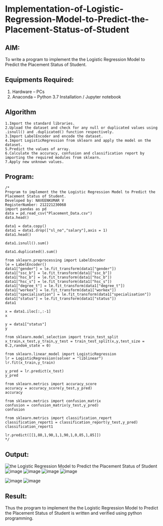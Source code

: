 # Implementation-of-Logistic-Regression-Model-to-Predict-the-Placement-Status-of-Student

## AIM:
To write a program to implement the the Logistic Regression Model to Predict the Placement Status of Student.

## Equipments Required:
1. Hardware – PCs
2. Anaconda – Python 3.7 Installation / Jupyter notebook

## Algorithm
~~~
1.Import the standard libraries. 
2.Upload the dataset and check for any null or duplicated values using .isnull() and .duplicated() function respectively. 
3.Import LabelEncoder and encode the dataset. 
4.Import LogisticRegression from sklearn and apply the model on the dataset. 
5.Predict the values of array. 
6.Calculate the accuracy, confusion and classification report by importing the required modules from sklearn. 
7.Apply new unknown values.
~~~
## Program:
```
/*
Program to implement the the Logistic Regression Model to Predict the Placement Status of Student.
Developed by: NAVEENKUMAR V
RegisterNumber: 212221230068
import pandas as pd
data = pd.read_csv("Placement_Data.csv")
data.head()

data1 = data.copy()
data1 = data1.drop(["sl_no","salary"],axis = 1)
data1.head()

data1.isnull().sum()

data1.duplicated().sum()

from sklearn.preprocessing import LabelEncoder
le = LabelEncoder()
data1["gender"] = le.fit_transform(data1["gender"])
data1["ssc_b"] = le.fit_transform(data1["ssc_b"])
data1["hsc_b"] = le.fit_transform(data1["hsc_b"])
data1["hsc_s"] = le.fit_transform(data1["hsc_s"])
data1["degree_t"] = le.fit_transform(data1["degree_t"])
data1["workex"] = le.fit_transform(data1["workex"])
data1["specialisation"] = le.fit_transform(data1["specialisation"])
data1["status"] = le.fit_transform(data1["status"])
data1

x = data1.iloc[:,:-1]
x

y = data1["status"]
y

from sklearn.model_selection import train_test_split
x_train,x_test,y_train,y_test = train_test_split(x,y,test_size = 0.2,random_state = 0)

from sklearn.linear_model import LogisticRegression
lr = LogisticRegression(solver = "liblinear")
lr.fit(x_train,y_train)

y_pred = lr.predict(x_test)
y_pred

from sklearn.metrics import accuracy_score
accuracy = accuracy_score(y_test,y_pred)
accuracy

from sklearn.metrics import confusion_matrix
confusion = confusion_matrix(y_test,y_pred)
confusion

from sklearn.metrics import classification_report
classification_report1 = classification_report(y_test,y_pred)
classification_report1

lr.predict([[1,80,1,90,1,1,90,1,0,85,1,85]])
*/
```

## Output:
![the Logistic Regression Model to Predict the Placement Status of Student](sam.png)
![image](https://user-images.githubusercontent.com/94165322/202892711-dcb9620e-e01a-416c-ab56-605816b8b0ad.png)
![image](https://user-images.githubusercontent.com/94165322/202892717-b699c749-b375-4e36-89f0-8b219e19695d.png)
![image](https://user-images.githubusercontent.com/94165322/202892725-0aa458ae-4b98-48b9-81d9-b4328e6a6b95.png)
![image](https://user-images.githubusercontent.com/94165322/202892728-af26261b-7064-462c-8745-db8ed9162ca9.png)

![image](https://user-images.githubusercontent.com/94165322/202892739-8a790af1-9ed9-469f-bf7c-b434b5fc5114.png)
![image](https://user-images.githubusercontent.com/94165322/202892750-0acd8290-e4ae-4a1d-b4b6-ddc0e52b2889.png)


## Result:
Thus the program to implement the the Logistic Regression Model to Predict the Placement Status of Student is written and verified using python programming.
